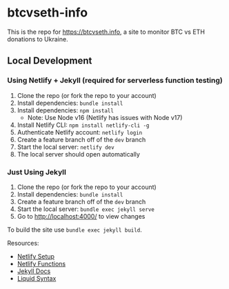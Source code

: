# btcvseth-info

This is the repo for <https://btcvseth.info>, a site to monitor BTC vs ETH donations to Ukraine.


## Local Development

### Using Netlify + Jekyll (required for serverless function testing)

1. Clone the repo (or fork the repo to your account)
1. Install dependencies: `bundle install`
1. Install dependencies: `npm install`
	- Note: Use Node v16 (Netlify has issues with Node v17)
1. Install Netlify CLI: `npm install netlify-cli -g`
1. Authenticate Netlify account: `netlify login`
1. Create a feature branch off of the `dev` branch
1. Start the local server: `netlify dev`
1. The local server should open automatically


### Just Using Jekyll

1. Clone the repo (or fork the repo to your account)
1. Install dependencies: `bundle install`
1. Create a feature branch off of the `dev` branch
1. Start the local server: `bundle exec jekyll serve`
1. Go to <http://localhost:4000/> to view changes

To build the site use `bundle exec jekyll build`.


Resources:

- [Netlify Setup](https://docs.netlify.com/cli/get-started/)
- [Netlify Functions](https://docs.netlify.com/functions/build-with-javascript/)
- [Jekyll Docs](https://jekyllrb.com/docs/)
- [Liquid Syntax](https://shopify.github.io/liquid/basics/introduction/)

